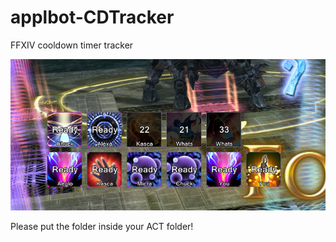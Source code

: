 # applbot-CDTracker
FFXIV cooldown timer tracker

![In Game Screenshot](https://github.com/applepudding/applbot-CDTracker/blob/master/screenshot0.png?raw=true)

Please put the folder inside your ACT folder!
